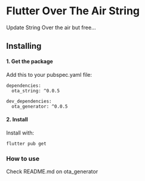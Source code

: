 # Flutter Over The Air String
Update String Over the air but free...

## Installing

#### 1. Get the package
Add this to your pubspec.yaml file:
```
dependencies:
  ota_string: ^0.0.5
  
dev_dependencies:
  ota_generator: ^0.0.5
```

#### 2. Install
Install with:
```
flutter pub get
```

### How to use
Check README.md on ota_generator
